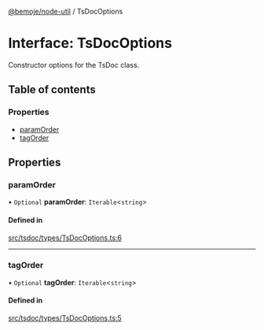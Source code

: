 [@bemoje/node-util](/docs/index.md) / TsDocOptions

# Interface: TsDocOptions

Constructor options for the TsDoc class.

## Table of contents

### Properties

- [paramOrder](/docs/interfaces/TsDocOptions.md#paramorder)
- [tagOrder](/docs/interfaces/TsDocOptions.md#tagorder)

## Properties

### paramOrder

• `Optional` **paramOrder**: `Iterable`<`string`\>

#### Defined in

[src/tsdoc/types/TsDocOptions.ts:6](https://github.com/bemoje/bemoje-node-util/blob/6c46bb4/src/tsdoc/types/TsDocOptions.ts#L6)

___

### tagOrder

• `Optional` **tagOrder**: `Iterable`<`string`\>

#### Defined in

[src/tsdoc/types/TsDocOptions.ts:5](https://github.com/bemoje/bemoje-node-util/blob/6c46bb4/src/tsdoc/types/TsDocOptions.ts#L5)
